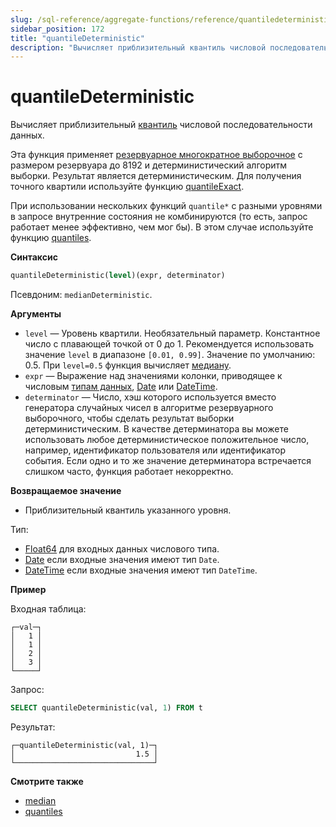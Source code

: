 ```yaml
---
slug: /sql-reference/aggregate-functions/reference/quantiledeterministic
sidebar_position: 172
title: "quantileDeterministic"
description: "Вычисляет приблизительный квантиль числовой последовательности данных."
---
```



# quantileDeterministic

Вычисляет приблизительный [квантиль](https://en.wikipedia.org/wiki/Quantile) числовой последовательности данных.

Эта функция применяет [резервуарное многократное выборочное](https://en.wikipedia.org/wiki/Reservoir_sampling) с размером резервуара до 8192 и детерминистический алгоритм выборки. Результат является детерминистическим. Для получения точного квартили используйте функцию [quantileExact](/sql-reference/aggregate-functions/reference/quantileexact#quantileexact).

При использовании нескольких функций `quantile*` с разными уровнями в запросе внутренние состояния не комбинируются (то есть, запрос работает менее эффективно, чем мог бы). В этом случае используйте функцию [quantiles](../../../sql-reference/aggregate-functions/reference/quantiles.md#quantiles).

**Синтаксис**

``` sql
quantileDeterministic(level)(expr, determinator)
```

Псевдоним: `medianDeterministic`.

**Аргументы**

- `level` — Уровень квартили. Необязательный параметр. Константное число с плавающей точкой от 0 до 1. Рекомендуется использовать значение `level` в диапазоне `[0.01, 0.99]`. Значение по умолчанию: 0.5. При `level=0.5` функция вычисляет [медиану](https://en.wikipedia.org/wiki/Median).
- `expr` — Выражение над значениями колонки, приводящее к числовым [типам данных](/sql-reference/data-types), [Date](../../../sql-reference/data-types/date.md) или [DateTime](../../../sql-reference/data-types/datetime.md).
- `determinator` — Число, хэш которого используется вместо генератора случайных чисел в алгоритме резервуарного выборочного, чтобы сделать результат выборки детерминистическим. В качестве детерминатора вы можете использовать любое детерминистическое положительное число, например, идентификатор пользователя или идентификатор события. Если одно и то же значение детерминатора встречается слишком часто, функция работает некорректно.

**Возвращаемое значение**

- Приблизительный квантиль указанного уровня.

Тип:

- [Float64](../../../sql-reference/data-types/float.md) для входных данных числового типа.
- [Date](../../../sql-reference/data-types/date.md) если входные значения имеют тип `Date`.
- [DateTime](../../../sql-reference/data-types/datetime.md) если входные значения имеют тип `DateTime`.

**Пример**

Входная таблица:

``` text
┌─val─┐
│   1 │
│   1 │
│   2 │
│   3 │
└─────┘
```

Запрос:

``` sql
SELECT quantileDeterministic(val, 1) FROM t
```

Результат:

``` text
┌─quantileDeterministic(val, 1)─┐
│                           1.5 │
└───────────────────────────────┘
```

**Смотрите также**

- [median](/sql-reference/aggregate-functions/reference/median)
- [quantiles](../../../sql-reference/aggregate-functions/reference/quantiles.md#quantiles)
